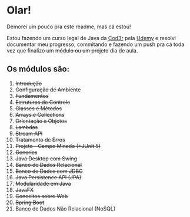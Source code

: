 # Olar!
Demorei um pouco pra este readme, mas cá estou!

Estou fazendo um curso legal de Java da [Cod3r](https://www.cod3r.com.br) pela [Udemy](https://www.udemy.com) e resolvi documentar meu progresso, commitando e fazendo um push pra cá toda vez que finalizo um ~~módulo ou um projeto~~ dia de aula.

## Os módulos são: 
1. ~~Introdução~~
2. ~~Configuração de Ambiente~~
3. ~~Fundamentos~~
4. ~~Estruturas de Controle~~
5. ~~Classes e Métodos~~
6. ~~Arrays e Collections~~
7. ~~Orientação a Objetos~~
8. ~~Lambdas~~
9. ~~Stream API~~
10. ~~Tratamento de Erros~~
11. ~~Projeto - Campo Minado (+JUnit 5)~~
12. ~~Generics~~
13. ~~Java Desktop com Swing~~
14. ~~Banco de Dados Relacional~~
15. ~~Banco de Dados com JDBC~~
16. ~~Java Persistence API (JPA)~~
17. ~~Modularidade em Java~~
18. ~~JavaFX~~ 
19. ~~Conceitos sobre Web~~
20. ~~Spring Boot~~
21. Banco de Dados Não Relacional (NoSQL)

